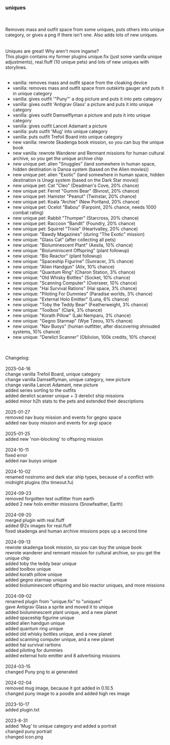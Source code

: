 ### uniques
<br>
<br>
Removes mass and outfit space from some uniques, puts others into unique category, or gives a png if there isn't one. Also adds lots of new uniques.<br>
<br>
<br>
Uniques are great! Why aren't more ingame?<br>
This plugin contains my former plugins unique.fix (just some vanilla unique adjustments), real.fluff (10 unique pets) and lots of new uniques with storylines.<br>
<br>
<ul>
<li> vanilla: removes mass and outfit space from the cloaking device</li>
<li> vanilla: removes mass and outfit space from outskirts gauger and puts it in unique category</li>
<li> vanilla: gives outfit '"Puny"' a dog picture and puts it into pets category</li>
<li> vanilla: gives outfit 'Antigrav Glass' a picture and puts it into unique category</li>
<li> vanilla: gives outfit Damselflyman a picture and puts it into unique category</li>
<li> vanilla: gives outfit Lancet Adamant a picture</li>
<li> vanilla: puts outfit 'Mug' into unique category</li>
<li> vanilla: puts outfit Trefoil Board into unique category</li>
<li> new vanilla: rewrote Skadenga book mission, so you can buy the unique book</li>
<li> new vanilla: rewrote Wanderer and Remnant missions for human cultural archive, so you get the unique archive chip</li>
<li> new unique pet: alien "Snuggles" (land somewhere in human space, hidden destination is Danoa system (based on the Alien movies))</li>
<li> new unique pet: alien "Exotic" (land somewhere in human space, hidden destination is Unagi system (based on the Dark Star movie))</li>
<li> new unique pet: Cat "Cleo" (Deadman's Cove, 20% chance)</li>
<li> new unique pet: Ferret "Gummi Bear" (Bivrost, 20% chance)</li>
<li> new unique pet: Hamster "Peanut" (Twinstar, 20% chance)</li>
<li> new unique pet: Koala "Archie" (New Portland, 20% chance)</li>
<li> new unique pet: Ocelot "Babou" (Farpoint, 20% chance, needs 1000 combat rating)</li>
<li> new unique pet: Rabbit "Thumper" (Starcross, 20% chance)</li>
<li> new unique pet: Raccoon "Bandit" (Foundry, 20% chance)</li>
<li> new unique pet: Squirrel "Trixie" (Heartvalley, 20% chance)</li>
<li> new unique: "Bawdy Magazines" (during "The Exotic" mission)</li>
<li> new unique: "Glass Cat" (after collecting all pets)</li>
<li> new unique: "Bioluminescent Plant" (Aesila, 10% chance)</li>
<li> new unique: "Bioluminiscent Offspring" (plant followup)</li>
<li> new unique: "Bio Reactor" (plant followup)</li>
<li> new unique: "Spaceship Figurine" (Sunracer, 3% chance)</li>
<li> new unique: "Alien Handgun" (Alix, 10% chance)</li>
<li> new unique: "Quantum Ring" (Charon Station, 3% chance)</li>
<li> new unique: "Old Whisky Bottles" (Socket, 10% chance)</li>
<li> new unique: "Scanning Computer" (Overseer, 10% chance)</li>
<li> new unique: "Hai Survival Rations" (Hai space, 3% chance)</li>
<li> new unique: "Piloting For Dummies" (Paradise worlds, 3% chance)</li>
<li> new unique: "External Holo Emitter" (Luna, 6% chance)</li>
<li> new unique: "Toby the Teddy Bear" (Featherweight, 3% chance)</li>
<li> new unique: "Toolbox" (Clark, 3% chance)</li>
<li> new unique: "Korath Pillow" (Laki Nemparu, 3% chance)</li>
<li> new unique: "Gegno Starmap" (Wye Tzeou, 10% chance)</li>
<li> new unique: "Nav Buoys" (human outfitter, after discovering shrouded systems, 10% chance)</li>
<li> new unique: "Derelict Scanner" (Oblivion, 100k credits, 10% chance)</li>
</ul>
<br>
<br>
Changelog:<br>
<br>
2025-04-16<br>
change vanilla Trefoil Board, unique category<br>
change vanilla Damselflyman, unique category, new picture<br>
change vanilla Lancet Adamant, new picture<br>
added series sorting to the outfits<br>
added derelict scanner unique + 3 derelict ship missions <br>
added minor h2h stats to the pets and extended their descriptions<br>
<br>
2025-01-27<br>
removed nav buoy mission and events for gegno space<br>
added nav buoy mission and events for avgi space<br>
<br>
2025-01-25<br>
added new 'non-blocking' to offspring mission<br>
<br>
2024-10-11<br>
fixed error<br>
added nav buoys unique<br>
<br>
2024-10-02<br>
renamed nostromo and dark star ship types, because of a conflict with midnight plugins (thx timeout.fu)<br>
<br>
2024-09-23<br>
removed forgotten test outfitter from earth<br>
added 2 new holo emitter missions (Snowfeather, Earth)<br>
<br>
2024-09-20<br>
merged plugin with real.fluff<br>
added @2x images for real.fluff<br>
fixed skadenga and human archive missions pops up a second time<br>
<br>
2024-09-13<br>
rewrote skadenga book mission, so you can buy the unique book<br>
rewrote wanderer and remnant mission for cultural archive, so you get the unique chip<br>
added toby the teddy bear unique<br>
added toolbox unique<br>
added korath pillow unique<br>
added gegno starmap unique<br>
added bioluminescent offspring and bio reactor uniques, and more missions<br>
<br>
2024-09-02<br>
renamed plugin from "unique.fix" to "uniques"<br>
gave Antigrav Glass a sprite and moved it to unique<br>
added bioluminescent plant unique, and a new planet<br>
added spaceship figurine unique<br>
added alien handgun unique<br>
added quantum ring unique<br>
added old whisky bottles unique, and a new planet<br>
added scanning computer unique, and a new planet<br>
added hai survival rartions<br>
added piloting for dummies<br>
added external holo emitter and 8 advertising missions<br>
<br>
2024-03-15<br>
changed Puny png to ai generated<br>
<br>
2024-02-04<br>
removed mug image, because it got added in 0.10.5<br>
changed puny image to a poodle and added high res image <br>
<br>
2023-10-17<br>
added plugin.txt<br>
<br>
2023-8-31<br>
added 'Mug' to unique category and added a portrait<br>
changed puny portrait<br>
changed icon.png<br>
